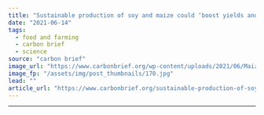 ```yaml
---
title: "Sustainable production of soy and maize could ‘boost yields and cut emissions’ in China"
date: "2021-06-14"
tags: 
  - food and farming
  - carbon brief
  - science
source: "carbon brief"
image_url: "https://www.carbonbrief.org/wp-content/uploads/2021/06/Maize-store-in-Heilongjiang-Province-Northern-China_BA8T25-583x372.jpg"
image_fp: "/assets/img/post_thumbnails/170.jpg"
lead: ""
article_url: "https://www.carbonbrief.org/sustainable-production-of-soy-and-maize-could-boost-yields-and-cut-emissions-in-china"
---
```


---

